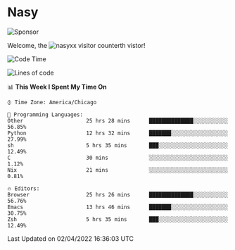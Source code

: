 # Nasy

<!--
<p align="center">
<img height="200" src="https://github-readme-stats.vercel.app/api?username=nasyxx&count_private=true&show_icons=true&theme=dracula&include_all_commits=true"/>
<img height="200" src="https://github-readme-stats.vercel.app/api/top-langs/?username=nasyxx&theme=dracula&hide=html,jupyter+notebook&count_private=true&show_icons=true"/>
</p>

  
----------------
-->

![Sponsor](https://img.shields.io/static/v1.svg?label=Sponsor&message=%E2%9D%A4&logo=GitHub&style=flat&color=pink)
 
Welcome, the ![nasyxx visitor counter](https://count.getloli.com/get/@nasyxx?theme=rule34)th vistor!
 
<!--START_SECTION:waka-->
![Code Time](http://img.shields.io/badge/Code%20Time-2%2C130%20hrs%2038%20mins-blue)

![Lines of code](https://img.shields.io/badge/From%20Hello%20World%20I%27ve%20Written-5%20Million%20lines%20of%20code-blue)

📊 **This Week I Spent My Time On** 

```text
⌚︎ Time Zone: America/Chicago

💬 Programming Languages: 
Other                    25 hrs 28 mins      ██████████████░░░░░░░░░░░   56.85% 
Python                   12 hrs 32 mins      ███████░░░░░░░░░░░░░░░░░░   27.99% 
sh                       5 hrs 35 mins       ███░░░░░░░░░░░░░░░░░░░░░░   12.49% 
C                        30 mins             ░░░░░░░░░░░░░░░░░░░░░░░░░   1.12% 
Nix                      21 mins             ░░░░░░░░░░░░░░░░░░░░░░░░░   0.81%

🔥 Editors: 
Browser                  25 hrs 26 mins      ██████████████░░░░░░░░░░░   56.76% 
Emacs                    13 hrs 46 mins      ███████░░░░░░░░░░░░░░░░░░   30.75% 
Zsh                      5 hrs 35 mins       ███░░░░░░░░░░░░░░░░░░░░░░   12.49%

```


 Last Updated on 02/04/2022 16:36:03 UTC
<!--END_SECTION:waka-->

<!-- ![visitors](https://visitor-badge.laobi.icu/badge?page_id=nasyxx.nasyxx) -->
